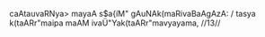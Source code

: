 caAtauvaRNya> mayaA s$a{íM" gAuNAk(maRivaBaAgAzA: /
tasya k(taARr"maipa maAM ivaÜ"Yak(taARr"mavyayama, //13//